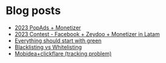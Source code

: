 # Blog posts
<!-- BLOG-POST-LIST:START -->
- [2023 PopAds + Monetizer](https://afflift.com/f/threads/2023-popads-monetizer.10185/)
- [2023 Contest - Facebook + Zeydoo + Monetizer in Latam](https://afflift.com/f/threads/2023-contest-facebook-zeydoo-monetizer-in-latam.10256/)
- [Everything should start with green](https://afflift.com/f/threads/everything-should-start-with-green.10253/)
- [Blacklisting vs Whitelisting](https://afflift.com/f/threads/blacklisting-vs-whitelisting.10251/)
- [Mobidea+clickflare &lpar;tracking problem&rpar;](https://afflift.com/f/threads/mobidea-clickflare-tracking-problem.10252/)
<!-- BLOG-POST-LIST:END -->
